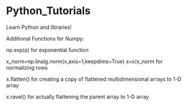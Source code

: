# Python_Tutorials
Learn Python and libraries!

Additional Functions for Numpy:

np.exp(a) for exponential function

x_norm=np.linalg.norm(x,axis=1,keepdims=True) x=x/x_norm for normalizing rows

x.flatten() for creating a copy of flattened multidimensional arrays to 1-D array

x.ravel() for actually flattening the parent array to 1-D array
